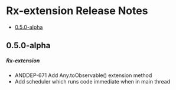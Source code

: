 # Rx-extension Release Notes

- [0.5.0-alpha](#050-alpha)

## 0.5.0-alpha
##### Rx-extension
* ANDDEP-671 Add Any.toObservable() extension method
* Add scheduler which runs code immediate when in main thread